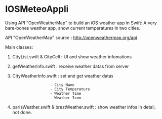 # IOSMeteoAppli
Using API "OpenWeatherMap" to build an iOS weather app in Swift: A very bare-bones weather app, show current temperatures in two cities.

API "OpenWeatherMap" source : http://openweathermap.org/api 


Main classes:

1) CityList.swift & CityCell : UI and show weather infomations

2) getWeatherInfo.swift : receive weather datas from server

3) CityWeatherInfo.swift : set and get weather datas

                        - City Name
                        - City Temperature
                        - Weather Time
                        - Weather Icon
                        
4) parisWeather.swift & brestWeather.swift : show weather infos in detail, not done.
